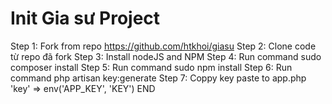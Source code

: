 # Init Gia sư Project 
Step 1: Fork from repo https://github.com/htkhoi/giasu
Step 2: Clone code từ repo đã fork
Step 3: Install nodeJS and NPM
Step 4: Run command sudo composer install
Step 5: Run command sudo npm install
Step 6: Run command php artisan key:generate
Step 7: Coppy key paste to app.php
        'key' => env('APP_KEY', 'KEY')
END

